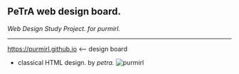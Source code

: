 ## PeTrA web design board.
_Web Design Study Project. for purmirl._

------------------
https://purmirl.github.io <-- design board
- classical HTML design. by _petra._
![purmirl](https://user-images.githubusercontent.com/33143731/74660046-b0d8b780-51d8-11ea-963a-8968d82c3893.png)
